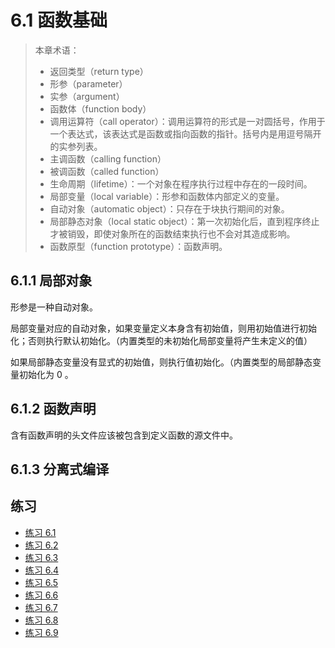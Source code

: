 # 6.1 函数基础

> 本章术语：
>  
> * 返回类型（return type）
> * 形参（parameter）
> * 实参（argument）
> * 函数体（function body）
> * 调用运算符（call operator）：调用运算符的形式是一对圆括号，作用于一个表达式，该表达式是函数或指向函数的指针。括号内是用逗号隔开的实参列表。
> * 主调函数（calling function）
> * 被调函数（called function）
> * 生命周期（lifetime）：一个对象在程序执行过程中存在的一段时间。
> * 局部变量（local variable）：形参和函数体内部定义的变量。
> * 自动对象（automatic object）：只存在于块执行期间的对象。
> * 局部静态对象（local static object）：第一次初始化后，直到程序终止才被销毁，即使对象所在的函数结束执行也不会对其造成影响。
> * 函数原型（function prototype）：函数声明。

## 6.1.1 局部对象

形参是一种自动对象。

局部变量对应的自动对象，如果变量定义本身含有初始值，则用初始值进行初始化；否则执行默认初始化。（内置类型的未初始化局部变量将产生未定义的值）

如果局部静态变量没有显式的初始值，则执行值初始化。（内置类型的局部静态变量初始化为 0 。

## 6.1.2 函数声明

含有函数声明的头文件应该被包含到定义函数的源文件中。

## 6.1.3 分离式编译

## 练习

* [练习 6.1](../src/quiz_6.1.md)
* [练习 6.2](../src/quiz_6.2.md)
* [练习 6.3](../src/quiz_6.3.cpp)
* [练习 6.4](../src/quiz_6.4.cpp)
* [练习 6.5](../src/quiz_6.5.cpp)
* [练习 6.6](../src/quiz_6.6.md)
* [练习 6.7](../src/quiz_6.7.cpp)
* [练习 6.8](../src/quiz_6.8.h)
* [练习 6.9](../src/quiz_6.9_main.cpp)
